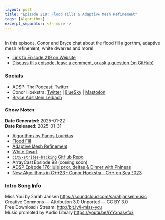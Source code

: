 ```yaml
---
layout: post
title: "Episode 219: Flood Fills & Adaptive Mesh Refinement"
tags: [Algorithms]
excerpt_separator: <!--more-->
---
```


<div id="buzzsprout-player-16536039"></div><script src="https://www.buzzsprout.com/1501960/episodes/16536039-episode-219-flood-fills-adaptive-mesh-refinement.js?container_id=buzzsprout-player-16536039&player=small" type="text/javascript" charset="utf-8"></script>

<br>In this episode, Conor and Bryce chat about the flood fill algorithm, adaptive mesh refinement, white dwarves and more!

<!--more-->

* [Link to Episode 219 on Website](https://adspthepodcast.com/2025/01/31/Episode-219.html)
* [Discuss this episode, leave a comment, or ask a question (on GitHub)](https://github.com/codereport/adsp2/discussions/118)

### Socials
 
* ADSP: The Podcast: [Twitter](https://twitter.com/adspthepodcast)
* Conor Hoekstra: [Twitter](https://twitter.com/code_report) \| [BlueSky](https://bsky.app/profile/codereport.bsky.social) \| [Mastodon](https://mastodon.social/@code_report)
* [Bryce Adelstein Lelbach](https://twitter.com/blelbach)

### Show Notes

**Date Generated:** 2025-01-22 <br>
**Date Released:** 2025-01-31

* [Algorithms by Panos Louridas](https://www.amazon.ca/Algorithms-Panos-Louridas/dp/0262539020)
* [Flood Fill](https://en.wikipedia.org/wiki/Flood_fill)
* [Adaptive Mesh Refinement](https://en.wikipedia.org/wiki/Adaptive_mesh_refinement)
* [White Dwarf](https://en.wikipedia.org/wiki/White_dwarf)
* [`city-strides-hacking` GitHub Repo](https://github.com/codereport/city-strides-hacking)
* ArrayCast Epsiode 98 (coming soon)
* [ADSP Episode 176: 🇺🇸 prior, deltas & Dinner with Phineas](https://adspthepodcast.com/2024/04/05/Episode-176.html)
* [New Algorithms in C++23 - Conor Hoekstra - C++ on Sea 2023](https://www.youtube.com/watch?v=uYFRnsMD9ks)

### Intro Song Info
 
Miss You by Sarah Jansen https://soundcloud.com/sarahjansenmusic<br>
Creative Commons — Attribution 3.0 Unported — CC BY 3.0<br>
Free Download / Stream: http://bit.ly/l-miss-you<br>
Music promoted by Audio Library https://youtu.be/iYYxnasvfx8<br>